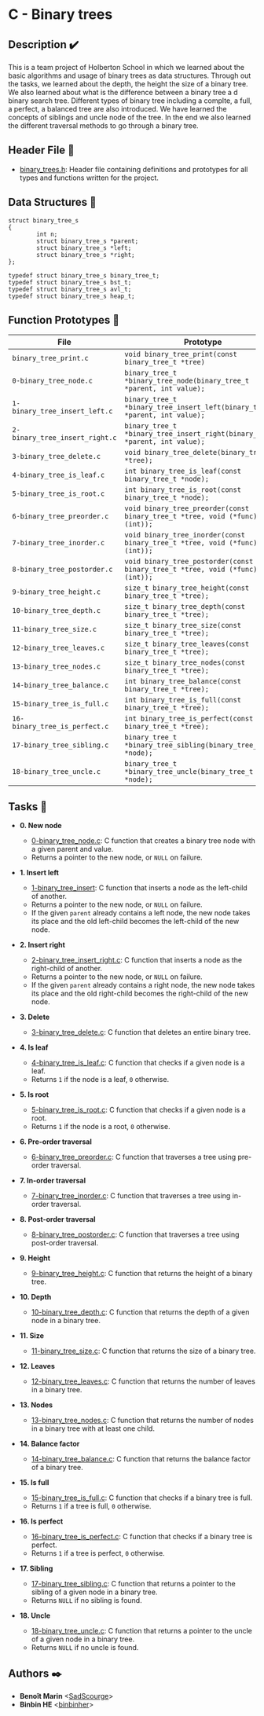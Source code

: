 # C - Binary trees

## Description :heavy_check_mark:

This is a team project of Holberton School in which we learned about the basic algorithms and usage of binary trees as data structures. 
Through out the tasks, we learned about the depth, the height the size of a binary tree. We also learned about what is the difference between a binary tree a d binary search tree. Different types of binary tree including a complte, a full, a perfect, a balanced tree are also introduced. We have learned the concepts of siblings and uncle node of the tree.
In the end we also learned the different traversal methods to go through a binary tree.

## Header File :file_folder:

* [binary_trees.h](https://github.com/SadScourge/holbertonschool-binary_trees/blob/main/binary_trees.h): Header file containing definitions and
prototypes for all types and functions written for the project.

## Data Structures :file_folder:
```
struct binary_tree_s
{
		int n;
		struct binary_tree_s *parent;
		struct binary_tree_s *left;
		struct binary_tree_s *right;
};

typedef struct binary_tree_s binary_tree_t;
typedef struct binary_tree_s bst_t;
typedef struct binary_tree_s avl_t;
typedef struct binary_tree_s heap_t;
```

## Function Prototypes :page_with_curl:

| File                             | Prototype                                                                                        |
| -------------------------------- | ------------------------------------------------------------------------------------------------ |
| `binary_tree_print.c`            | `void binary_tree_print(const binary_tree_t *tree)`                                              |
| `0-binary_tree_node.c`           | `binary_tree_t *binary_tree_node(binary_tree_t *parent, int value);`                             |
| `1-binary_tree_insert_left.c`    | `binary_tree_t *binary_tree_insert_left(binary_tree_t *parent, int value);`                      |
| `2-binary_tree_insert_right.c`   | `binary_tree_t *binary_tree_insert_right(binary_tree_t *parent, int value);`                     |
| `3-binary_tree_delete.c`         | `void binary_tree_delete(binary_tree_t *tree);`                                                  |
| `4-binary_tree_is_leaf.c`        | `int binary_tree_is_leaf(const binary_tree_t *node);`                                            |
| `5-binary_tree_is_root.c`        | `int binary_tree_is_root(const binary_tree_t *node);`                                            |
| `6-binary_tree_preorder.c`       | `void binary_tree_preorder(const binary_tree_t *tree, void (*func)(int));`                       |
| `7-binary_tree_inorder.c`        | `void binary_tree_inorder(const binary_tree_t *tree, void (*func)(int));`                        |
| `8-binary_tree_postorder.c`      | `void binary_tree_postorder(const binary_tree_t *tree, void (*func)(int));`                      |
| `9-binary_tree_height.c`         | `size_t binary_tree_height(const binary_tree_t *tree);`                                          |
| `10-binary_tree_depth.c`         | `size_t binary_tree_depth(const binary_tree_t *tree);`                                           |
| `11-binary_tree_size.c`          | `size_t binary_tree_size(const binary_tree_t *tree);`                                            |
| `12-binary_tree_leaves.c`        | `size_t binary_tree_leaves(const binary_tree_t *tree);`                                          |
| `13-binary_tree_nodes.c`         | `size_t binary_tree_nodes(const binary_tree_t *tree);`                                           |
| `14-binary_tree_balance.c`       | `int binary_tree_balance(const binary_tree_t *tree);`                                            |
| `15-binary_tree_is_full.c`       | `int binary_tree_is_full(const binary_tree_t *tree);`                                            |
| `16-binary_tree_is_perfect.c`    | `int binary_tree_is_perfect(const binary_tree_t *tree);`                                         |
| `17-binary_tree_sibling.c`       | `binary_tree_t *binary_tree_sibling(binary_tree_t *node);`                                       |
| `18-binary_tree_uncle.c`         | `binary_tree_t *binary_tree_uncle(binary_tree_t *node);`                                         |

## Tasks :page_with_curl:

* **0. New node**
	* [0-binary_tree_node.c](https://github.com/SadScourge/holbertonschool-binary_trees/blob/main/0-binary_tree_node.c): C function that creates a
	binary tree node with a given parent and value.
	* Returns a pointer to the new node, or `NULL` on failure.

* **1. Insert left**
	* [1-binary_tree_insert](https://github.com/SadScourge/holbertonschool-binary_trees/blob/main/1-binary_tree_insert_left.c): C function that inserts a
	node as the left-child of another.
	* Returns a pointer to the new node, or `NULL` on failure.
	* If the given `parent` already contains a left node, the new node takes its
	place and the old left-child becomes the left-child of the new node.

* **2. Insert right**
	* [2-binary_tree_insert_right.c](https://github.com/SadScourge/holbertonschool-binary_trees/blob/main/2-binary_tree_insert_right.c): C function that
	inserts a node as the right-child of another.
	* Returns a pointer to the new node, or `NULL` on failure.
	* If the given `parent` already contains a right node, the new node takes its
	place and the old right-child becomes the right-child of the new node.

* **3. Delete**
	* [3-binary_tree_delete.c](https://github.com/SadScourge/holbertonschool-binary_trees/blob/main/3-binary_tree_delete.c): C function that deletes
	an entire binary tree.

* **4. Is leaf**
	* [4-binary_tree_is_leaf.c](https://github.com/SadScourge/holbertonschool-binary_trees/blob/main/4-binary_tree_is_leaf.c): C function that checks
	if a given node is a leaf.
	* Returns `1` if the node is a leaf, `0` otherwise.

* **5. Is root**
	* [5-binary_tree_is_root.c](https://github.com/SadScourge/holbertonschool-binary_trees/blob/main/5-binary_tree_is_root.c): C function that checks
	if a given node is a root.
	* Returns `1` if the node is a root, `0` otherwise.

* **6. Pre-order traversal**
	* [6-binary_tree_preorder.c](https://github.com/SadScourge/holbertonschool-binary_trees/blob/main/6-binary_tree_preorder.c): C function that
	traverses a tree using pre-order traversal.

* **7. In-order traversal**
	* [7-binary_tree_inorder.c](https://github.com/SadScourge/holbertonschool-binary_trees/blob/main/7-binary_tree_inorder.c): C function that
	traverses a tree using in-order traversal.

* **8. Post-order traversal**
	* [8-binary_tree_postorder.c](https://github.com/SadScourge/holbertonschool-binary_trees/blob/main/8-binary_tree_postorder.c): C function that
	traverses a tree using post-order traversal.

* **9. Height**
	* [9-binary_tree_height.c](https://github.com/SadScourge/holbertonschool-binary_trees/blob/main/9-binary_tree_height.c): C function that returns
	the height of a binary tree.

* **10. Depth**
	* [10-binary_tree_depth.c](https://github.com/SadScourge/holbertonschool-binary_trees/blob/main/10-binary_tree_depth.c): C function that returns
	the depth of a given node in a binary tree.

* **11. Size**
	* [11-binary_tree_size.c](https://github.com/SadScourge/holbertonschool-binary_trees/blob/main/11-binary_tree_size.c): C function that returns
	the size of a binary tree.

* **12. Leaves**
	* [12-binary_tree_leaves.c](https://github.com/SadScourge/holbertonschool-binary_trees/blob/main/12-binary_tree_leaves.c): C function that returns
	the number of leaves in a binary tree.

* **13. Nodes**
	* [13-binary_tree_nodes.c](https://github.com/SadScourge/holbertonschool-binary_trees/blob/main/13-binary_tree_nodes.c): C function that returns
	the number of nodes in a binary tree with at least one child.

* **14. Balance factor**
	* [14-binary_tree_balance.c](https://github.com/SadScourge/holbertonschool-binary_trees/blob/main/14-binary_tree_balance.c): C function that
	returns the balance factor of a binary tree.

* **15. Is full**
	* [15-binary_tree_is_full.c](https://github.com/SadScourge/holbertonschool-binary_trees/blob/main/15-binary_tree_is_full.c): C function that
	checks if a binary tree is full.
	* Returns `1` if a tree is full, `0` otherwise.

* **16. Is perfect**
	* [16-binary_tree_is_perfect.c](https://github.com/SadScourge/holbertonschool-binary_trees/blob/main/16-binary_tree_is_perfect.c): C function
	that checks if a binary tree is perfect.
	* Returns `1` if a tree is perfect, `0` otherwise.

* **17. Sibling**
	* [17-binary_tree_sibling.c](https://github.com/SadScourge/holbertonschool-binary_trees/blob/main/17-binary_tree_sibling.c): C function that
	returns a pointer to the sibling of a given node in a binary tree.
	* Returns `NULL` if no sibling is found.

* **18. Uncle**
	* [18-binary_tree_uncle.c](https://github.com/SadScourge/holbertonschool-binary_trees/blob/main/18-binary_tree_uncle.c): C function that
	returns a pointer to the uncle of a given node in a binary tree.
	* Returns `NULL` if no uncle is found.

## Authors :black_nib:

* __Benoît Marin__ <[SadScourge](https://github.com/SadScourge)>
* __Binbin HE__ <[binbinher](https://github.com/binbinher)>

